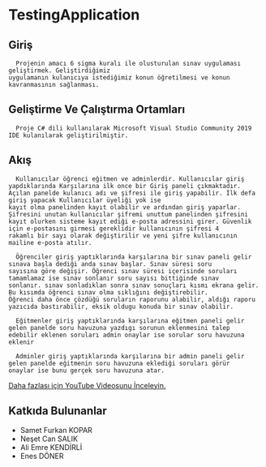 # TestingApplication
## Giriş 
      Projenin amacı 6 sigma kuralı ile olusturulan sınav uygulaması geliştirmek. Geliştirdiğimiz
    uygulamanın kulanıcıya istediğimiz konun öğretilmesi ve konun kavranmasının sağlanması.
## Geliştirme Ve Çalıştırma Ortamları
      Proje C# dili kullanılarak Microsoft Visual Studio Community 2019 IDE kulanılarak geliştirilmiştir.
## Akış
      Kullanıcılar öğrenci eğitmen ve adminlerdir. Kullanıcılar giriş yapdıklarında Karşılarına ilk once bir Giriş paneli çıkmaktadır.
    Açılan panelde kulanıcı adı ve şifresi ile giriş yapabilir. İlk defa giriş yapacak Kullanıcılar üyeliği yok ise
    kayıt olma panelinden kayıt olabilir ve ardından giriş yaparlar. Şifresini unutan kullanıcılar şifremi unuttum panelinden şifresini
    kayıt olurken sisteme kayıt ediği e-posta adressini girer. Güvenlik için e-postasını girmesi gereklidir kullanıcının şifresi 4 
    rakamlı bir sayı olarak değiştirilir ve yeni şifre kullanıcının mailine e-posta atılır.  
  
      Öğrenciler giriş yaptıklarında karşılarına bir sınav paneli gelir sınava başla dediği anda sınav başlar. Sınav süresi soru 
    sayısına göre değişir. Öğrenci sınav süresi içerisinde soruları tamamlamaz ise sınav sonlanır soru sayısı bittiğinde sınav
    sonlanır. sınav sonladıklan sonra sınav sonuçları kısmı ekrana gelir. Bu kısımda öğrenci sınav olma sıklığını değiştirebilir.
    Öğrenci daha önce çözdüğü soruların raporunu alabilir, aldığı raporu yazıcıda bastırabilir, eksik oldugu konuda bir sınav olabilir.
    
      Eğitmenler giriş yaptıklarında karşılarına eğitmen paneli gelir gelen panelde soru havuzuna yazdıgı sorunun eklenmesini talep
    edebilir eklenen soruları admin onaylar ise sorular soru havuzuna eklenir
    
      Adminler giriş yaptıklarında karşılarına bir admin paneli gelir gelen panelde eğitmenin soru havuzuna eklediği soruları görür
    onaylar ise bunu gerçek soru havuzuna atar.
[Daha fazlası için YouTube Videosunu İnceleyin.](https://youtu.be/7fRCzAPDLgg)   
## Katkıda Bulunanlar 
- Samet Furkan KOPAR
- Neşet Can SALIK
- Ali Emre KENDİRLİ
- Enes DÖNER
